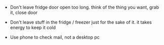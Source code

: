 - Don't leave fridge door open too long. think of the thing you want, grab it, close door

- Don't leave stuff in the fridge / freezer just for the sake of it. it takes energy to keep it cold

- Use phone to check mail, not a desktop pc